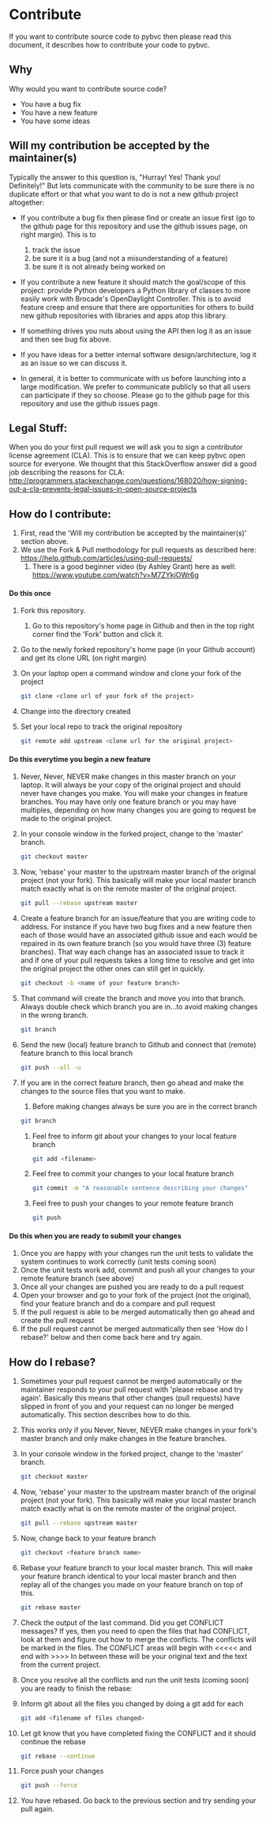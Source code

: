 # Contribute
If you want to contribute source code to pybvc then please read this document, it describes how to
contribute your code to pybvc.

## Why
Why would you want to contribute source code?
- You have a bug fix
- You have a new feature
- You have some ideas

## Will my contribution be accepted by the maintainer(s)
Typically the answer to this question is, "Hurray!  Yes!  Thank you!  Definitely!" But lets communicate with the community to be sure there is no duplicate effort or that what you want to do is not a new github project altogether:

- If you contribute a bug fix then please find or create an issue first (go to the github page for this repository and use the github issues page, on right margin).  This is to 

	1. track the issue
	1. be sure it is a bug (and not a misunderstanding of a feature)
	1. be sure it is not already being worked on
- If you contribute a new feature it should match the goal/scope of this project:  provide Python developers a Python library of classes to more easily work with Brocade's OpenDaylight Controller. This is to avoid feature creep and ensure that there are opportunities for others to build new github repositories with libraries and apps atop this library.
- If something drives you nuts about using the API then log it as an issue and then see bug fix above. 
- If you have ideas for a better internal software design/architecture, log it as an issue so we can discuss it.
- In general, it is better to communicate with us before launching into a large modification.  We prefer to communicate publicly so that all users can participate if they so choose.  Please go to the github page for this repository and use the github issues page.

## Legal Stuff:
When you do your first pull request we will ask you to sign a contributor license agreement (CLA).
This is to ensure that we can keep pybvc open source for everyone.
We thought that this StackOverflow answer did a good job describing the reasons for CLA: http://programmers.stackexchange.com/questions/168020/how-signing-out-a-cla-prevents-legal-issues-in-open-source-projects 

## How do I contribute:

1. First, read the 'Will my contribution be accepted by the maintainer(s)' section above.
1. We use the Fork & Pull methodology for pull requests as described here:  https://help.github.com/articles/using-pull-requests/
    1. There is a good beginner video (by Ashley Grant) here as well: https://www.youtube.com/watch?v=M7ZYkjOWr6g

#### Do this once
1. Fork this repository.
    1. Go to this repository's home page in Github and then in the top right corner find the 'Fork' button and click it.
1. Go to the newly forked repository's home page (in your Github account) and get its clone URL (on right margin)
1. On your laptop open a command window and clone your fork of the project

	```bash
	git clone <clone url of your fork of the project>
	```
1. Change into the directory created
1. Set your local repo to track the original repository

	```bash
	git remote add upstream <clone url for the original project>
	```

#### Do this everytime you begin a new feature
1. Never, Never, NEVER make changes in this master branch on your laptop.  It will always be your copy of the original project and should never have changes you make.  You will make your changes in feature branches.  You may have only one feature branch or you may have multiples, depending on how many changes you are going to request be made to the original project.
1. In your console window in the forked project, change to the 'master' branch.

	```bash
	git checkout master
	```
1. Now, 'rebase' your master to the upstream master branch of the original project (not your fork).  This basically will make your local master branch match exactly what is on the remote master of the original project.

	```bash
	git pull --rebase upstream master
	```
1. Create a feature branch for an issue/feature that you are writing code to address.    For instance if you have two bug fixes and a new feature then each of those would have an associated github issue and each would be repaired in its own feature branch (so you would have three (3) feature branches).   That way each change has an associated issue to track it and if one of your pull requests takes a long time to resolve and get into the original project the other ones can still get in quickly.

	```bash
	git checkout -b <name of your feature branch>
	```
1. That command will create the branch and move you into that branch.  Always double check which branch you are in...to avoid making changes in the wrong branch.

	```bash
	git branch
	```
1. Send the new (local) feature branch to Github and connect that (remote) feature branch to this local branch

	```bash
	git push --all -u
	```
1. If you are in the correct feature branch, then go ahead and make the changes to the source files that you want to make.
    1. Before making changes always be sure you are in the correct branch

	```bash
	git branch
	```
    1. Feel free to inform git about your changes to your local feature branch

    	```bash
    	git add <filename>
    	```
    1. Feel free to commit your changes to your local feature branch

    	```bash
    	git commit -m "A reasonable sentence describing your changes"
    	```
    1. Feel free to push your changes to your remote feature branch

    	```bash
    	git push
    	```

#### Do this when you are ready to submit your changes
1. Once you are happy with your changes run the unit tests to validate the system continues to work correctly (unit tests coming soon)
1. Once the unit tests work add, commit and push all your changes to your remote feature branch (see above)
1. Once all your changes are pushed you are ready to do a pull request 
1. Open your browser and go to your fork of the project (not the original), find your feature branch and do a compare and pull request
1. If the pull request is able to be merged automatically then go ahead and create the pull request
1. If the pull request cannot be merged automatically then see 'How do I rebase?' below and then come back here and try again.


## How do I rebase?
1. Sometimes your pull request cannot be merged automatically or the maintainer responds to your pull request with 'please rebase and try again'.  Basically this means that other changes (pull requests) have slipped in front of you and your request can no longer be merged automatically.  This section describes how to do this.
1. This works only if you Never, Never, NEVER make changes in your fork's master branch and only make changes in the feature branches.
1. In your console window in the forked project, change to the 'master' branch.

	```bash
	git checkout master
	```
1. Now, 'rebase' your master to the upstream master branch of the original project (not your fork).  This basically will make your local master branch match exactly what is on the remote master of the original project.

	```bash
	git pull --rebase upstream master
	```
1. Now, change back to your feature branch

	```bash
	git checkout <feature branch name>
	```
1. Rebase your feature branch to your local master branch.  This will make your feature branch identical to your local master branch and then replay all of the changes you made on your feature branch on top of this.

	```bash
	git rebase master
	```
1. Check the output of the last command.  Did you get CONFLICT messages?  If yes, then you need to open the files that had CONFLICT, look at them and figure out how to merge the conflicts.  The conflicts will be marked in the files.  The CONFLICT areas will begin with <<<<< and end with >>>>  In between these will be your original text and the text from the current project.   
1. Once you resolve all the conflicts and run the unit tests (coming soon) you are ready to finish the rebase:
1. Inform git about all the files you changed by doing a git add for each

	```bash
	git add <filename of files changed>
	```
1. Let git know that you have completed fixing the CONFLICT and it should continue the rebase

	```bash
	git rebase --continue
	```
1. Force push your changes

	```bash
	git push --force
	```
1. You have rebased.  Go back to the previous section and try sending your pull again.

